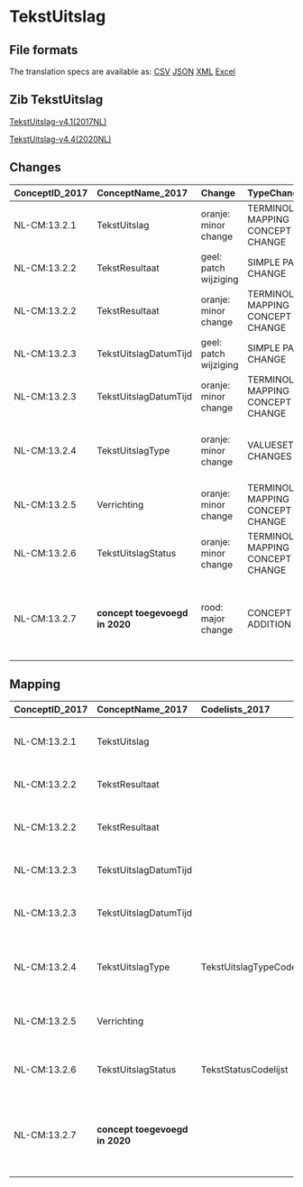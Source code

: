 # TekstUitslag
## File formats

The translation specs are available as: 
[CSV](../csv/TekstUitslag.csv) [JSON](../json/TekstUitslag.json) [XML](../xml/TekstUitslag.xml) [Excel](../excel/TekstUitslag.xlsx)



## Zib TekstUitslag

[TekstUitslag-v4.1(2017NL)](https://zibs.nl/wiki/TekstUitslag-v4.1(2017NL))

[TekstUitslag-v4.4(2020NL)](https://zibs.nl/wiki/TekstUitslag-v4.4(2020NL))









## Changes

| ConceptID_2017   | ConceptName_2017               | Change                | TypeChange                         | Impact_heen   | TRANSLATIE_spec_heen                                               | Impact_terug   | TRANSLATIE_spec_terug                                                                                                                                      | Omschrijving                                                |
|:-----------------|:-------------------------------|:----------------------|:-----------------------------------|:--------------|:-------------------------------------------------------------------|:---------------|:-----------------------------------------------------------------------------------------------------------------------------------------------------------|:------------------------------------------------------------|
| NL-CM:13.2.1     | TekstUitslag                   | oranje: minor change  | TERMINOLOGY MAPPING CONCEPT CHANGE | Medium        | SCT DefintionCode [blank] -> [371525003 Clinical procedure report] | Medium         | SCT DefintionCode [399651003 Date of report] -> [blank]                                                                                                    | SNOMED CT DefintionCode concept aangepast                   |
| NL-CM:13.2.2     | TekstResultaat                 | geel: patch wijziging | SIMPLE PATCH CHANGE                | Low           |                                                                    | Low            |                                                                                                                                                            | Aanpassing spelfout in defintie concept TekstResultaat.     |
| NL-CM:13.2.2     | TekstResultaat                 | oranje: minor change  | TERMINOLOGY MAPPING CONCEPT CHANGE | Medium        | SCT DefintionCode [blank] -> [423100009 Results section]           | Medium         | SCT DefintionCode [423100009 Results section] -> [blank]                                                                                                   | SNOMED CT DefintionCode concept aangepast                   |
| NL-CM:13.2.3     | TekstUitslagDatumTijd          | geel: patch wijziging | SIMPLE PATCH CHANGE                | Low           |                                                                    | Low            |                                                                                                                                                            | Tekstwijzging defintie concept                              |
| NL-CM:13.2.3     | TekstUitslagDatumTijd          | oranje: minor change  | TERMINOLOGY MAPPING CONCEPT CHANGE | Medium        | SCT DefintionCode [blank] -> [399651003 Date of report]            | Medium         | SCT DefintionCode [399651003 Date of report] -> [blank]                                                                                                    | SNOMED CT DefintionCode concept aangepast                   |
| NL-CM:13.2.4     | TekstUitslagType               | oranje: minor change  | VALUESET CHANGES                   | Low           | valuesets 2017 -> valueset 2020 regel                              | Medium         | SCT DefinitionCode [blank] -> [55811000146107 Number of children living at home]                                                                           | SNOMED code PET CT aan TekstuitslagTypeCodelijst toegevoegd |
| NL-CM:13.2.5     | Verrichting                    | oranje: minor change  | TERMINOLOGY MAPPING CONCEPT CHANGE | Medium        | SCT DefintionCode [363714003 Interprets] -> [71388002 Verrichting] | Medium         | SCT DefintionCode  [71388002 Verrichting] -> [363714003 Interprets]                                                                                        | SNOMED CT DefintionCode concept aangepast                   |
| NL-CM:13.2.6     | TekstUitslagStatus             | oranje: minor change  | TERMINOLOGY MAPPING CONCEPT CHANGE | Medium        | SCT DefintionCode [blank] -> [308552006 Status van verslag]        | Medium         | SCT DefintionCode [308552006 Status van verslag] -> [blank]                                                                                                | SNOMED CT DefintionCode concept aangepast                   |
| NL-CM:13.2.7     | **concept toegevoegd in 2020** | rood: major change    | CONCEPT ADDITION                   | Low           |                                                                    | High           | IF [blank] source->target ELSE [maak een relatie tussen het beeld of verwijzging naar beeld beschikbaar duidelijk als vrije tekst naar een 2017 ontvanger] | Element toegevoegd om naar beeldmateriaal te verwijzen.     |

## Mapping

| ConceptID_2017   | ConceptName_2017               | Codelists_2017            | Change                | ConceptID_2020   | ConceptName_2020      | Codelists_2020            | Bits     | Omschrijving                                                | TypeChange                         | Impact_heen   | TRANSLATIE_spec_heen                                               | Impact_terug   | TRANSLATIE_spec_terug                                                                                                                                      |
|:-----------------|:-------------------------------|:--------------------------|:----------------------|:-----------------|:----------------------|:--------------------------|:---------|:------------------------------------------------------------|:-----------------------------------|:--------------|:-------------------------------------------------------------------|:---------------|:-----------------------------------------------------------------------------------------------------------------------------------------------------------|
| NL-CM:13.2.1     | TekstUitslag                   |                           | oranje: minor change  | NL-CM:13.2.1     | TekstUitslag          |                           | ZIB-1187 | SNOMED CT DefintionCode concept aangepast                   | TERMINOLOGY MAPPING CONCEPT CHANGE | Medium        | SCT DefintionCode [blank] -> [371525003 Clinical procedure report] | Medium         | SCT DefintionCode [399651003 Date of report] -> [blank]                                                                                                    |
| NL-CM:13.2.2     | TekstResultaat                 |                           | geel: patch wijziging | NL-CM:13.2.2     | TekstResultaat        |                           | ZIB-955  | Aanpassing spelfout in defintie concept TekstResultaat.     | SIMPLE PATCH CHANGE                | Low           |                                                                    | Low            |                                                                                                                                                            |
| NL-CM:13.2.2     | TekstResultaat                 |                           | oranje: minor change  | NL-CM:13.2.2     | TekstResultaat        |                           | ZIB-1187 | SNOMED CT DefintionCode concept aangepast                   | TERMINOLOGY MAPPING CONCEPT CHANGE | Medium        | SCT DefintionCode [blank] -> [423100009 Results section]           | Medium         | SCT DefintionCode [423100009 Results section] -> [blank]                                                                                                   |
| NL-CM:13.2.3     | TekstUitslagDatumTijd          |                           | geel: patch wijziging | NL-CM:13.2.3     | TekstUitslagDatumTijd |                           | ZIB-955  | Tekstwijzging defintie concept                              | SIMPLE PATCH CHANGE                | Low           |                                                                    | Low            |                                                                                                                                                            |
| NL-CM:13.2.3     | TekstUitslagDatumTijd          |                           | oranje: minor change  | NL-CM:13.2.3     | TekstUitslagDatumTijd |                           | ZIB-1187 | SNOMED CT DefintionCode concept aangepast                   | TERMINOLOGY MAPPING CONCEPT CHANGE | Medium        | SCT DefintionCode [blank] -> [399651003 Date of report]            | Medium         | SCT DefintionCode [399651003 Date of report] -> [blank]                                                                                                    |
| NL-CM:13.2.4     | TekstUitslagType               | TekstUitslagTypeCodelijst | oranje: minor change  | NL-CM:13.2.4     | TekstUitslagType      | TekstUitslagTypeCodelijst | ZIB-630  | SNOMED code PET CT aan TekstuitslagTypeCodelijst toegevoegd | VALUESET CHANGES                   | Low           | valuesets 2017 -> valueset 2020 regel                              | Medium         | SCT DefinitionCode [blank] -> [55811000146107 Number of children living at home]                                                                           |
| NL-CM:13.2.5     | Verrichting                    |                           | oranje: minor change  | NL-CM:13.2.5     | Verrichting           |                           | ZIB-1187 | SNOMED CT DefintionCode concept aangepast                   | TERMINOLOGY MAPPING CONCEPT CHANGE | Medium        | SCT DefintionCode [363714003 Interprets] -> [71388002 Verrichting] | Medium         | SCT DefintionCode  [71388002 Verrichting] -> [363714003 Interprets]                                                                                        |
| NL-CM:13.2.6     | TekstUitslagStatus             | TekstStatusCodelijst      | oranje: minor change  | NL-CM:13.2.6     | TekstUitslagStatus    | TekstStatusCodelijst      | ZIB-1187 | SNOMED CT DefintionCode concept aangepast                   | TERMINOLOGY MAPPING CONCEPT CHANGE | Medium        | SCT DefintionCode [blank] -> [308552006 Status van verslag]        | Medium         | SCT DefintionCode [308552006 Status van verslag] -> [blank]                                                                                                |
| NL-CM:13.2.7     | **concept toegevoegd in 2020** |                           | rood: major change    | NL-CM:13.2.7     | VisueelResultaat      |                           | ZIB-631  | Element toegevoegd om naar beeldmateriaal te verwijzen.     | CONCEPT ADDITION                   | Low           |                                                                    | High           | IF [blank] source->target ELSE [maak een relatie tussen het beeld of verwijzging naar beeld beschikbaar duidelijk als vrije tekst naar een 2017 ontvanger] |

